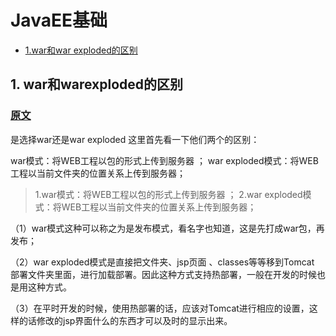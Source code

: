 # JavaEE基础

* [1.war和war exploded的区别](#1-war和warexploded的区别)

## 1. war和warexploded的区别

### [原文](https://blog.csdn.net/xlgen157387/article/details/56498938)

是选择war还是war exploded 这里首先看一下他们两个的区别：

war模式：将WEB工程以包的形式上传到服务器 ；
war exploded模式：将WEB工程以当前文件夹的位置关系上传到服务器；
>1.war模式：将WEB工程以包的形式上传到服务器 ；
2.war exploded模式：将WEB工程以当前文件夹的位置关系上传到服务器；

（1）war模式这种可以称之为是发布模式，看名字也知道，这是先打成war包，再发布；

（2）war exploded模式是直接把文件夹、jsp页面 、classes等等移到Tomcat 部署文件夹里面，进行加载部署。因此这种方式支持热部署，一般在开发的时候也是用这种方式。

（3）在平时开发的时候，使用热部署的话，应该对Tomcat进行相应的设置，这样的话修改的jsp界面什么的东西才可以及时的显示出来。